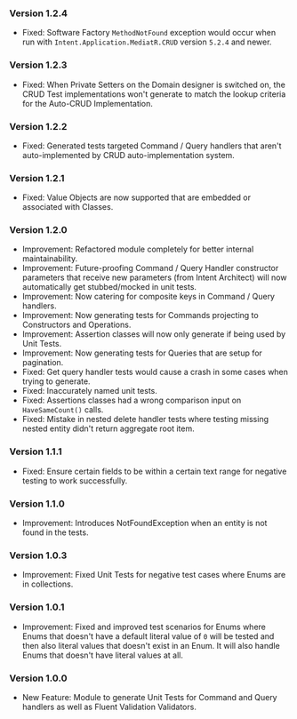 ### Version 1.2.4

- Fixed: Software Factory `MethodNotFound` exception would occur when run with `Intent.Application.MediatR.CRUD` version `5.2.4` and newer.
 
### Version 1.2.3

- Fixed: When Private Setters on the Domain designer is switched on, the CRUD Test implementations won't generate to match the lookup criteria for the Auto-CRUD Implementation.

### Version 1.2.2

- Fixed: Generated tests targeted Command / Query handlers that aren't auto-implemented by CRUD auto-implementation system.

### Version 1.2.1

- Fixed: Value Objects are now supported that are embedded or associated with Classes.

### Version 1.2.0

- Improvement: Refactored module completely for better internal maintainability.
- Improvement: Future-proofing Command / Query Handler constructor parameters that receive new parameters (from Intent Architect) will now automatically get stubbed/mocked in unit tests.
- Improvement: Now catering for composite keys in Command / Query handlers.
- Improvement: Now generating tests for Commands projecting to Constructors and Operations.
- Improvement: Assertion classes will now only generate if being used by Unit Tests.
- Improvement: Now generating tests for Queries that are setup for pagination.
- Fixed: Get query handler tests would cause a crash in some cases when trying to generate.
- Fixed: Inaccurately named unit tests.
- Fixed: Assertions classes had a wrong comparison input on `HaveSameCount()` calls.
- Fixed: Mistake in nested delete handler tests where testing missing nested entity didn't return aggregate root item.

### Version 1.1.1

- Fixed: Ensure certain fields to be within a certain text range for negative testing to work successfully.

### Version 1.1.0

- Improvement: Introduces NotFoundException when an entity is not found in the tests.

### Version 1.0.3

- Improvement: Fixed Unit Tests for negative test cases where Enums are in collections.

### Version 1.0.1

- Improvement: Fixed and improved test scenarios for Enums where Enums that doesn't have a default literal value of `0` will be tested and then also literal values that doesn't exist in an Enum. It will also handle Enums that doesn't have literal values at all. 

### Version 1.0.0

- New Feature: Module to generate Unit Tests for Command and Query handlers as well as Fluent Validation Validators.